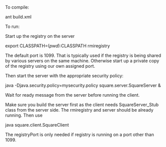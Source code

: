 

To compile:

ant build.xml

To run:

Start up the registry on the server

export CLASSPATH=$(pwd):$CLASSPATH
rmiregistry <registryPort>

The default port is 1099. That is typically used if the registry is being shared by various servers
on the same machine. Otherwise start up a private copy of the registry using our own assigned port.


Then start the server with the appropriate security policy:

java -Djava.security.policy=mysecurity.policy square.server.SquareServer <registryPort> &

Wait for ready message from the server before running the client.


Make sure you build the server first as the client needs SquareServer_Stub class from the
server side. The rmiregistry and server should be already running. Then use

java square.client.SquareClient <hostname> <value> <count> <registryPort>

The registryPort is only needed if registry is running on a port other than 1099.


